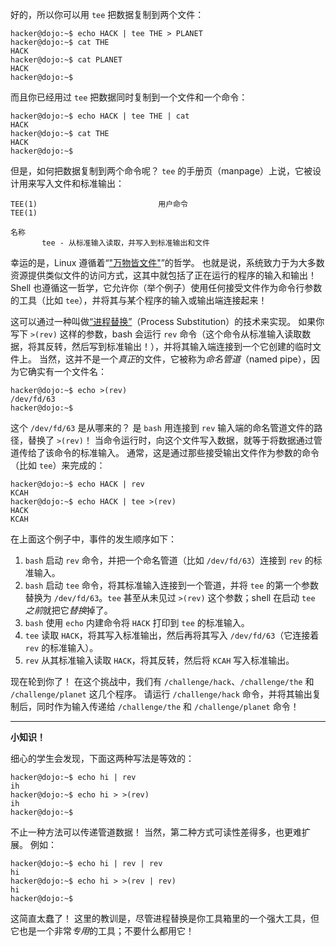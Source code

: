 好的，所以你可以用 `tee` 把数据复制到两个文件：

```console
hacker@dojo:~$ echo HACK | tee THE > PLANET
hacker@dojo:~$ cat THE
HACK
hacker@dojo:~$ cat PLANET
HACK
hacker@dojo:~$
```

而且你已经用过 `tee` 把数据同时复制到一个文件和一个命令：

```console
hacker@dojo:~$ echo HACK | tee THE | cat
HACK
hacker@dojo:~$ cat THE
HACK
hacker@dojo:~$
```

但是，如何把数据复制到两个命令呢？
`tee` 的手册页（manpage）上说，它被设计用来写入文件和标准输出：

```text
TEE(1)                           用户命令                          TEE(1)

名称
       tee - 从标准输入读取，并写入到标准输出和文件
```

幸运的是，Linux 遵循着“["万物皆文件"](https://en.wikipedia.org/wiki/Everything_is_a_file)”的哲学。
也就是说，系统致力于为大多数资源提供类似文件的访问方式，这其中就包括了正在运行的程序的输入和输出！
Shell 也遵循这一哲学，它允许你（举个例子）使用任何接受文件作为命令行参数的工具（比如 `tee`），并将其与某个程序的输入或输出端连接起来！

这可以通过一种叫做[“进程替换”](https://www.gnu.org/software/bash/manual/html_node/Process-Substitution.html)（Process Substitution）的技术来实现。
如果你写下 `>(rev)` 这样的参数，bash 会运行 `rev` 命令（这个命令从标准输入读取数据，将其反转，然后写到标准输出！），并将其输入端连接到一个它创建的临时文件上。
当然，这并不是一个*真正*的文件，它被称为*命名管道*（named pipe），因为它确实有一个文件名：

```console
hacker@dojo:~$ echo >(rev)
/dev/fd/63
hacker@dojo:~$
```

这个 `/dev/fd/63` 是从哪来的？
是 `bash` 用连接到 `rev` 输入端的命名管道文件的路径，替换了 `>(rev)`！
当命令运行时，向这个文件写入数据，就等于将数据通过管道传给了该命令的标准输入。
通常，这是通过那些接受输出文件作为参数的命令（比如 `tee`）来完成的：

```console
hacker@dojo:~$ echo HACK | rev
KCAH
hacker@dojo:~$ echo HACK | tee >(rev)
HACK
KCAH
```

在上面这个例子中，事件的发生顺序如下：

1.  `bash` 启动 `rev` 命令，并把一个命名管道（比如 `/dev/fd/63`）连接到 `rev` 的标准输入。
2.  `bash` 启动 `tee` 命令，将其标准输入连接到一个管道，并将 `tee` 的第一个参数替换为 `/dev/fd/63`。`tee` 甚至从未见过 `>(rev)` 这个参数；shell 在启动 `tee` *之前*就把它*替换*掉了。
3.  `bash` 使用 `echo` 内建命令将 `HACK` 打印到 `tee` 的标准输入。
4.  `tee` 读取 `HACK`，将其写入标准输出，然后再将其写入 `/dev/fd/63`（它连接着 `rev` 的标准输入）。
5.  `rev` 从其标准输入读取 `HACK`，将其反转，然后将 `KCAH` 写入标准输出。

现在轮到你了！
在这个挑战中，我们有 `/challenge/hack`、`/challenge/the` 和 `/challenge/planet` 这几个程序。
请运行 `/challenge/hack` 命令，并将其输出复制后，同时作为输入传递给 `/challenge/the` 和 `/challenge/planet` 命令！

----
**小知识！**

细心的学生会发现，下面这两种写法是等效的：

```console
hacker@dojo:~$ echo hi | rev
ih
hacker@dojo:~$ echo hi > >(rev)
ih
hacker@dojo:~$
```

不止一种方法可以传递管道数据！
当然，第二种方式可读性差得多，也更难扩展。
例如：

```console
hacker@dojo:~$ echo hi | rev | rev
hi
hacker@dojo:~$ echo hi > >(rev | rev)
hi
hacker@dojo:~$
```

这简直太蠢了！
这里的教训是，尽管进程替换是你工具箱里的一个强大工具，但它也是一个非常*专用*的工具；不要什么都用它！
